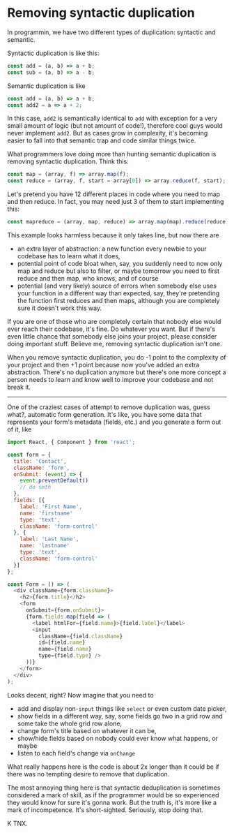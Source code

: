 # Removing syntactic duplication

In programmin, we have two different types of duplication: syntactic and semantic.

Syntactic duplication is like this:

```javascript
const add = (a, b) => a + b;
const sub = (a, b) => a - b;
```

Semantic duplication is like

```javascript
const add = (a, b) => a + b;
const add2 = a => a + 2;
```

In this case, `add2` is semantically identical to `add` with exception for a very small amount of logic (but not amount of code!), therefore cool guys would never implement `add2`. But as cases grow in complexity, it's becoming easier to fall into that semantic trap and code similar things twice.

What programmers love doing more than hunting semantic duplication is removing syntactic duplication. Think this:

```javascript
const map = (array, f) => array.map(f);
const reduce = (array, f, start = array[0]) => array.reduce(f, start);
```

Let's pretend you have 12 different places in code where you need to map and then reduce. In fact, you may need just 3 of them to start implementing this:

```javascript
const mapreduce = (array, map, reduce) => array.map(map).reduce(reduce);
```

This example looks harmless because it only takes line, but now there are

- an extra layer of abstraction: a new function every newbie to your codebase has to learn what it does,
- potential point of code bloat when, say, you suddenly need to now only map and reduce but also to filter, or maybe tomorrow you need to first reduce and then map, who knows, and of course
- potential (and very likely) source of errors when somebody else uses your function in a different way than expected, say, they're pretending the function first reduces and then maps, although you are completely sure it doesn't work this way.

If you are one of those who are completely certain that nobody else would ever reach their codebase, it's fine. Do whatever you want. But if there's even little chance that somebody else joins your project, please consider doing important stuff. Believe me, removing syntactic duplication isn't one.

When you remove syntactic duplication, you do -1 point to the complexity of your project and then +1 point because now you've added an extra abstraction. There's no duplication anymore but there's one more concept a person needs to learn and know well to improve your codebase and not break it.

----

One of the craziest cases of attempt to remove duplication was, guess what?, automatic form generation. It's like, you have some data that represents your form's metadata (fields, etc.) and you generate a form out of it, like

```javascript
import React, { Component } from 'react';

const form = {
  title: 'Contact',
  className: 'form',
  onSubmit: (event) => {
    event.preventDefault()
    // do smth
  },
  fields: [{
    label: 'First Name',
    name: 'firstname'
    type: 'text',
    className: 'form-control'
  }, {
    label: 'Last Name',
    name: 'lastname'
    type: 'text',
    className: 'form-control'
  }]
};

const Form = () => (
  <div className={form.className}>
    <h2>{form.title}</h2>
    <form
      onSubmit={form.onSubmit}>
      {form.fields.map(field => (
        <label htmlFor={field.name}>{field.label}</label>
        <input
          className={field.className}
          id={field.name}
          name={field.name}
          type={field.type} />
      ))}
    </form>
  </div>
);
```

Looks decent, right? Now imagine that you need to

- add and display non-`input` things like `select` or even custom date picker,
- show fields in a different way, say, some fields go two in a grid row and some take the whole grid row alone,
- change form's title based on whatever it can be,
- show/hide fields based on nobody could ever know what happens, or maybe
- listen to each field's change via `onChange`

What really happens here is the code is about 2x longer than it could be if there was no tempting desire to remove that duplication.

The most annoying thing here is that syntactic deduplication is sometimes considered a mark of skill, as if the programmer would be so experienced they would know for sure it's gonna work. But the truth is, it's more like a mark of incompetence. It's short-sighted. Seriously, stop doing that.

K TNX.
